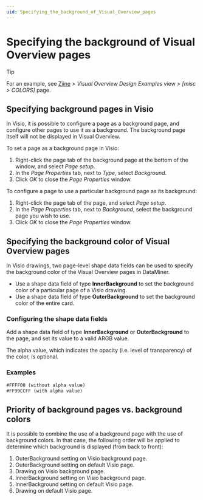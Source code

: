 ```yaml
---
uid: Specifying_the_background_of_Visual_Overview_pages
---
```


# Specifying the background of Visual Overview pages

> [!TIP]
> For an example, see [Ziine](xref:ZiineDemoSystem) > *Visual Overview Design Examples* view > *[misc > COLORS]* page.

## Specifying background pages in Visio

In Visio, it is possible to configure a page as a background page, and configure other pages to use it as a background. The background page itself will not be displayed in Visual Overview.

To set a page as a background page in Visio:

1. Right-click the page tab of the background page at the bottom of the window, and select *Page setup*.
1. In the *Page Properties* tab, next to *Type*, select *Background*.
1. Click *OK* to close the *Page Properties* window.

To configure a page to use a particular background page as its background:

1. Right-click the page tab of the page, and select *Page setup*.
1. In the *Page Properties* tab, next to *Background*, select the background page you wish to use.
1. Click *OK* to close the *Page Properties* window.

## Specifying the background color of Visual Overview pages

In Visio drawings, two page-level shape data fields can be used to specify the background color of the Visual Overview pages in DataMiner.

- Use a shape data field of type **InnerBackground** to set the background color of a particular page of a Visio drawing.
- Use a shape data field of type **OuterBackground** to set the background color of the entire card.

### Configuring the shape data fields

Add a shape data field of type **InnerBackground** or **OuterBackground** to the page, and set its value to a valid ARGB value.

The alpha value, which indicates the opacity (i.e. level of transparency) of the color, is optional.

### Examples

```txt
#FFFF00 (without alpha value)
#FF99CCFF (with alpha value)
```

## Priority of background pages vs. background colors

It is possible to combine the use of a background page with the use of background colors. In that case, the following order will be applied to determine which background is displayed (from back to front):

1. OuterBackground setting on Visio background page.
1. OuterBackground setting on default Visio page.
1. Drawing on Visio background page.
1. InnerBackground setting on Visio background page.
1. InnerBackground setting on default Visio page.
1. Drawing on default Visio page.
